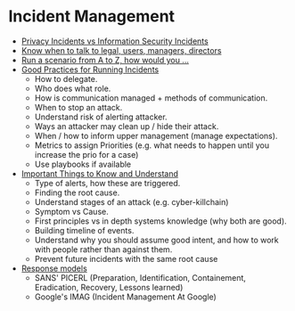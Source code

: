 # Incident Management
- [Privacy Incidents vs Information Security Incidents](./01_Privacy_Incidents_vs_Information_Security_Incidents.md)
- [Know when to talk to legal, users, managers, directors](./02_Know_When_to_Talk.md)
- [Run a scenario from A to Z, how would you ...](./03_Run_a_Scenario.md)
- [Good Practices for Running Incidents](./04_Good_Practices_for_Running_Incidents.md)
	- How to delegate.
	- Who does what role.
	- How is communication managed + methods of communication.
	- When to stop an attack.
	- Understand risk of alerting attacker.
	- Ways an attacker may clean up / hide their attack.
	- When / how to inform upper management (manage expectations).
	- Metrics to assign Priorities (e.g. what needs to happen until you increase the prio for a case)
	- Use playbooks if available
- [Important Things to Know and Understand](./05_Important_Things_to_Know_and_Understand.md)
	- Type of alerts, how these are triggered.
	- Finding the root cause.
	- Understand stages of an attack (e.g. cyber-killchain)
	- Symptom vs Cause.
	- First principles vs in depth systems knowledge (why both are good).
	- Building timeline of events.
	- Understand why you should assume good intent, and how to work with people rather than against them.
	- Prevent future incidents with the same root cause
- [Response models](./06_Response_Models.md)
  	- SANS' PICERL (Preparation, Identification, Containement, Eradication, Recovery, Lessons learned)
   	- Google's IMAG (Incident Management At Google)
